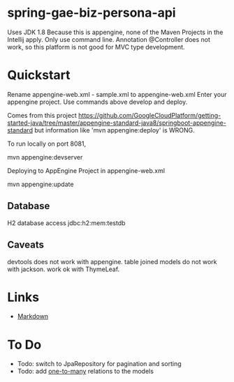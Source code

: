 spring-gae-biz-persona-api
==========================

Uses JDK 1.8
Because this is appengine, none of the Maven Projects in the Intellij apply. Only use command line.
Annotation @Controller does not work, so this platform is not good for MVC type development.

Quickstart
==========
Rename appengine-web.xml - sample.xml to appengine-web.xml
Enter your appengine project. Use commands above develop and deploy.

Comes from this project https://github.com/GoogleCloudPlatform/getting-started-java/tree/master/appengine-standard-java8/springboot-appengine-standard
but information like 'mvn appengine:deploy' is WRONG.

To run locally on port 8081,

mvn appengine:devserver

Deploying to AppEngine Project in appengine-web.xml

mvn appengine:update

Database
--------

H2 database access
jdbc:h2:mem:testdb

Caveats
-------
devtools does not work with appengine.
table joined models do not work with jackson. work ok with ThymeLeaf.

Links
=====

* [Markdown](https://daringfireball.net/projects/markdown/basics)

To Do
=====

* Todo: switch to JpaRepository for pagination and sorting
* Todo: add [one-to-many](https://www.callicoder.com/hibernate-spring-boot-jpa-one-to-many-mapping-example/) relations to the models
